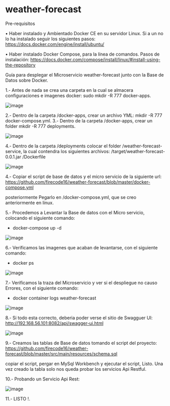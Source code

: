 # weather-forecast

Pre-requisitos

•	Haber instalado y Ambientado Docker CE en su servidor Linux. Si a un no lo ha instalado seguir los siguientes pasos:
https://docs.docker.com/engine/install/ubuntu/

•	Haber instalado Docker Compose, para la línea de comandos. Pasos de instalación:
https://docs.docker.com/compose/install/linux/#install-using-the-repository

Guía para desplegar el Microservicio weather-forecast junto con la Base de Datos sobre Docker.

1.- Antes de nada se crea una carpeta en la cual se almacera configuraciones e imagenes docker: sudo mkdir -R 777 docker-apps.

![image](https://user-images.githubusercontent.com/69737708/215504322-0347fae5-3c35-482e-ad79-38831a78fc25.png)

2.- Dentro de la carpeta /docker-apps, crear un archivo YML: mkdir -R 777 docker-compose.yml.
3.- Dentro de la carpeta /docker-apps, crear un folder mkdir -R 777 deployments.

![image](https://user-images.githubusercontent.com/69737708/215511896-f99f5b01-d84f-4cab-9e9a-d467b18fccd6.png)

4.- Dentro de la carpeta /deployments colocar el folder /weather-forecast-service, la cual contendra los siguientes archivos:
/target/weather-forecast-0.0.1.jar
/Dockerfile

![image](https://user-images.githubusercontent.com/69737708/215513728-9a17fe33-7eef-4779-ad2c-a9a15bca82b0.png)

4.- Copiar el script de base de datos y el micro servicio de la siguiente url:
https://github.com/firecode16/weather-forecast/blob/master/docker-compose.yml

posteriormente Pegarlo en /docker-compose.yml, que se creo anteriormente en linux.

5.- Procedemos a Levantar la Base de datos con el Micro servicio, colocando el siguiente comando:
  - docker-compose up -d
  
  ![image](https://user-images.githubusercontent.com/69737708/215520402-1f1e06dd-b2d6-4006-919b-7838e1b5a9be.png)

6.- Verificamos las imagenes que acaban de levantarse, con el siguiente comando:
  - docker ps
  
  ![image](https://user-images.githubusercontent.com/69737708/215521178-b2cf5e05-0eec-4a3a-90c6-1ac3f7406b29.png)

7.- Verificamos la traza del Microservicio y ver si el despliegue no causo Errores, con el siguiente comando:
  - docker container logs weather-forecast
  
  ![image](https://user-images.githubusercontent.com/69737708/215523041-8e348dbe-e561-4580-84a1-60f0b8a01179.png)

8.- Si todo esta correcto, deberia poder verse el sitio de Swagguer UI:
http://192.168.56.101:8082/api/swagger-ui.html

![image](https://user-images.githubusercontent.com/69737708/215523842-bfbe06fd-9a59-4c9d-b3a7-bcf2886ecc2b.png)

9.- Creamos las tablas de Base de datos tomando el script del proyecto:
https://github.com/firecode16/weather-forecast/blob/master/src/main/resources/schema.sql

copiar el script, pergar en MySql Workbench y ejecutar el script, Listo. Una vez creado la tabla solo nos queda probar los servicios Api Restful.

10.- Probando un Servicio Api Rest:

![image](https://user-images.githubusercontent.com/69737708/215526627-92d5aa5f-9f57-4ca7-9064-ab3373feb913.png)

11.- LISTO !.
